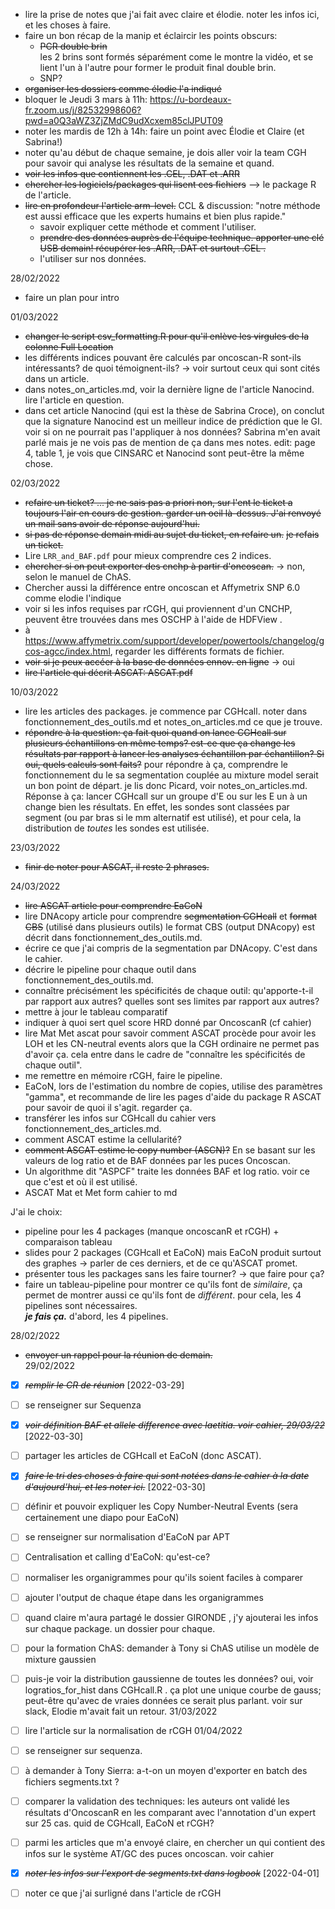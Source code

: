 - lire la prise de notes que j'ai fait avec claire et élodie. noter les infos ici, et les choses à faire.
- faire un bon récap de la manip et éclaircir les points obscurs:
    - ~~PCR double brin~~\
    les 2 brins sont formés séparément come le montre la vidéo, et se lient l'un à l'autre pour former le produit final double brin.
    - SNP?
- ~~organiser les dossiers comme élodie l'a indiqué~~
- bloquer le Jeudi 3 mars à 11h: https://u-bordeaux-fr.zoom.us/j/82532998606?pwd=a0Q3aWZ3ZjZMdC9udXcxem85clJPUT09
- noter les mardis de 12h à 14h: faire un point avec Élodie et Claire (et Sabrina!)
- noter qu'au début de chaque semaine, je dois aller voir la team CGH pour savoir qui analyse les résultats de la semaine et quand.
- ~~voir les infos que contiennent les .CEL, .DAT et .ARR~~
- ~~chercher les logiciels/packages qui lisent ces fichiers~~ --> le package R de l'article.
- ~~lire en profondeur l'article arm-level.~~ CCL & discussion: "notre méthode est aussi efficace que les experts humains et bien plus rapide."
    - savoir expliquer cette méthode et comment l'utiliser.
    - ~~prendre des données auprès de l'équipe technique. apporter une clé USB demain! récupérer les .ARR, .DAT et surtout .CEL .~~
    - l'utiliser sur nos données.

28/02/2022
- faire un plan pour intro 

01/03/2022
- ~~changer le script csv_formatting.R pour qu'il enlève les virgules de la colonne Full Location~~
- les différents indices pouvant êre calculés par oncoscan-R sont-ils intéressants? de quoi témoignent-ils?
    -> voir surtout ceux qui sont cités dans un article.
- dans notes_on_articles.md, voir la dernière ligne de l'article Nanocind. lire l'article en question.
- dans cet article Nanocind (qui est la thèse de Sabrina Croce), on conclut que la signature Nanocind est un meilleur indice de prédiction que le GI. voir si on ne pourrait pas l'appliquer à nos données? Sabrina m'en avait parlé mais je ne vois pas de mention de ça dans mes notes. 
    edit: page 4, table 1, je vois que CINSARC et Nanocind sont peut-être la même chose.  
    
02/03/2022
- ~~refaire un ticket? ... je ne sais pas a priori non, sur l'ent le ticket a toujours l'air en cours de gestion. garder un oeil là-dessus. J'ai renvoyé un mail sans avoir de réponse aujourd'hui.~~
- ~~si pas de réponse demain midi au sujet du ticket, en refaire un.~~
    ~~je refais un ticket.~~
- Lire `LRR_and_BAF.pdf` pour mieux comprendre ces 2 indices.
- ~~chercher si on peut exporter des cnchp à partir d'oncoscan.~~
    -> non, selon le manuel de ChAS.
- Chercher aussi la différence entre oncoscan et Affymetrix SNP 6.0 comme elodie l'indique
- voir si les infos requises par rCGH, qui proviennent d'un CNCHP, peuvent être trouvées dans mes OSCHP à l'aide de HDFView .
- à https://www.affymetrix.com/support/developer/powertools/changelog/gcos-agcc/index.html, regarder les différents formats de fichier.
- ~~voir si je peux accéer à la base de données ennov. en ligne~~
    -> oui
- ~~lire l'article qui décrit ASCAT: ASCAT.pdf~~  

10/03/2022
- lire les articles des packages. je commence par CGHcall. noter dans fonctionnement_des_outils.md et notes_on_articles.md ce que je trouve.
- ~~répondre à la question: ça fait quoi quand on lance CGHcall sur plusieurs échantillons en même temps? est-ce que ça change les résultats par rapport à lancer les analyses échantillon par échantillon? Si oui, quels calculs sont faits?~~
pour répondre à ça, comprendre le fonctionnement du le sa segmentation couplée au mixture model serait un bon point de départ. je lis donc Picard, voir notes_on_articles.md.
Réponse à ça: lancer CGHcall sur un groupe d'E ou sur les E un à un change bien les résultats. En effet, les sondes sont classées par segment (ou par bras si le mm alternatif est utilisé), et pour cela, la distribution de *toutes* les sondes est utilisée.  

23/03/2022
- ~~finir de noter pour ASCAT, il reste 2 phrases.~~

24/03/2022
- ~~lire ASCAT article pour comprendre EaCoN~~
- lire DNAcopy article pour comprendre ~~segmentation CGHcall~~ et ~~format CBS~~ (utilisé dans plusieurs outils)
le format CBS (output DNAcopy) est décrit dans fonctionnement_des_outils.md. 
- écrire ce que j'ai compris de la segmentation par DNAcopy. C'est dans le cahier.
- décrire le pipeline pour chaque outil dans fonctionnement_des_outils.md.
- connaître précisément les spécificités de chaque outil: qu'apporte-t-il par rapport aux autres? quelles sont ses limites par rapport aux autres?
- mettre à jour le tableau comparatif
- indiquer à quoi sert quel score HRD donné par OncoscanR (cf cahier)
- lire Mat Met ascat pour savoir comment ASCAT procède pour avoir les LOH et les CN-neutral events alors que la CGH ordinaire ne permet pas d'avoir ça. cela entre dans le cadre de "connaître les spécificités de chaque outil".
- me remettre en mémoire rCGH, faire le pipeline.
- EaCoN, lors de l'estimation du nombre de copies, utilise des paramètres "gamma", et recommande de lire les pages d'aide du package R ASCAT pour savoir de quoi il s'agit. regarder ça.
- transférer les infos sur CGHcall du cahier vers fonctionnement_des_articles.md.
- comment ASCAT estime la cellularité?
- ~~comment ASCAT estime le copy number (ASCN)?~~
En se basant sur les valeurs de log ratio et de BAF données par les puces Oncoscan.
- Un algorithme dit "ASPCF" traite les données BAF et log ratio. voir ce que c'est et où il est utilisé.
- ASCAT Mat et Met form cahier to md

J'ai le choix:
- pipeline pour les 4 packages (manque oncoscanR et rCGH) + comparaison tableau
- slides pour 2 packages (CGHcall et EaCoN) mais EaCoN produit surtout des graphes -> parler de ces derniers, et de ce qu'ASCAT promet.
- présenter tous les packages sans les faire tourner? -> que faire pour ça?
- faire un tableau-pipeline pour montrer ce qu'ils font de *similaire*, ça permet de montrer aussi ce qu'ils font de *différent*. pour cela, les 4 pipelines sont nécessaires.  
***je fais ça.*** d'abord, les 4 pipelines.

28/02/2022
- ~~envoyer un rappel pour la réunion de demain.~~  
29/02/2022  
* [X] ~~*remplir le CR de réunion*~~ [2022-03-29]  
* [ ] se renseigner sur Sequenza  
* [X] ~~*voir définition BAF et allele difference avec laetitia. voir cahier, 29/03/22*~~ [2022-03-30]
* [ ] partager les articles de CGHcall et EaCoN (donc ASCAT).
* [X] ~~*faire le tri des choses à faire qui sont notées dans le cahier à la date d'aujourd'hui, et les noter ici.*~~ [2022-03-30]
* [ ] définir et pouvoir expliquer les Copy Number-Neutral Events (sera certainement une diapo pour EaCoN)
* [ ] se renseigner sur normalisation d'EaCoN par APT
* [ ] Centralisation et calling d'EaCoN: qu'est-ce?
* [ ] normaliser les organigrammes pour qu'ils soient faciles à comparer
* [ ] ajouter l'output de chaque étape dans les organigrammes
* [ ] quand claire m'aura partagé le dossier GIRONDE , j'y ajouterai les infos sur chaque package. un dossier pour chaque.
* [ ] pour la formation ChAS: demander à Tony si ChAS utilise un modèle de mixture gaussien
* [ ] puis-je voir la distribution gaussienne de toutes les données? oui, voir logratios_for_hist dans CGHcall.R . ça plot une unique courbe de gauss; peut-être qu'avec de vraies données ce serait plus parlant. voir sur slack, Elodie m'avait fait un retour.
31/03/2022
* [ ] lire l'article sur la normalisation de rCGH
01/04/2022
* [ ] se renseigner sur sequenza.
* [ ] à demander à Tony Sierra: a-t-on un moyen d'exporter en batch des fichiers segments.txt ?
* [ ] comparer la validation des techniques: les auteurs ont validé les résultats d'OncoscanR en les comparant avec l'annotation d'un expert sur 25 cas. quid de CGHcall, EaCoN et rCGH?
* [ ] parmi les articles que m'a envoyé claire, en chercher un qui contient des infos sur le système AT/GC des puces oncoscan. voir cahier
* [X] ~~*noter les infos sur l'export de segments.txt dans logbook*~~ [2022-04-01]
* [ ] noter ce que j'ai surligné dans l'article de rCGH



